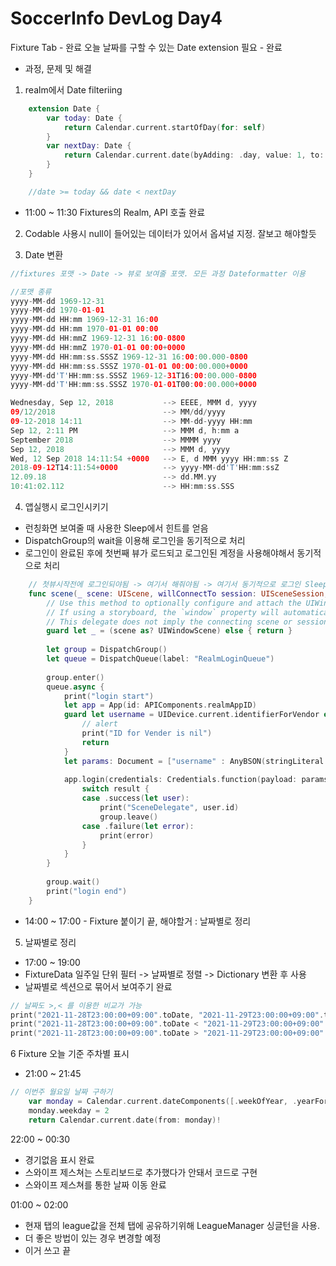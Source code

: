 # SoccerInfo DevLog Day4

Fixture Tab - 완료
오늘 날짜를 구할 수 있는 Date extension 필요 - 완료

- 과정, 문제 및 해결
1. realm에서 Date filteriing


```swift
    extension Date {
        var today: Date {
            return Calendar.current.startOfDay(for: self)
        }
        var nextDay: Date {
            return Calendar.current.date(byAdding: .day, value: 1, to: self)!
        }
    }

    //date >= today && date < nextDay
```

- 11:00 ~ 11:30 Fixtures의 Realm, API 호출 완료

2. Codable 사용시 null이 들어있는 데이터가 있어서 옵셔널 지정. 잘보고 해야할듯

3. Date 변환

```swift
//fixtures 포맷 -> Date -> 뷰로 보여줄 포맷. 모든 과정 Dateformatter 이용

//포맷 종류
yyyy-MM-dd 1969-12-31
yyyy-MM-dd 1970-01-01
yyyy-MM-dd HH:mm 1969-12-31 16:00
yyyy-MM-dd HH:mm 1970-01-01 00:00
yyyy-MM-dd HH:mmZ 1969-12-31 16:00-0800
yyyy-MM-dd HH:mmZ 1970-01-01 00:00+0000
yyyy-MM-dd HH:mm:ss.SSSZ 1969-12-31 16:00:00.000-0800
yyyy-MM-dd HH:mm:ss.SSSZ 1970-01-01 00:00:00.000+0000
yyyy-MM-dd'T'HH:mm:ss.SSSZ 1969-12-31T16:00:00.000-0800
yyyy-MM-dd'T'HH:mm:ss.SSSZ 1970-01-01T00:00:00.000+0000

Wednesday, Sep 12, 2018           --> EEEE, MMM d, yyyy
09/12/2018                        --> MM/dd/yyyy
09-12-2018 14:11                  --> MM-dd-yyyy HH:mm
Sep 12, 2:11 PM                   --> MMM d, h:mm a
September 2018                    --> MMMM yyyy
Sep 12, 2018                      --> MMM d, yyyy
Wed, 12 Sep 2018 14:11:54 +0000   --> E, d MMM yyyy HH:mm:ss Z
2018-09-12T14:11:54+0000          --> yyyy-MM-dd'T'HH:mm:ssZ
12.09.18                          --> dd.MM.yy
10:41:02.112                      --> HH:mm:ss.SSS

```

4. 앱실행시 로그인시키기

- 런칭화면 보여줄 때 사용한 Sleep에서 힌트를 얻음
- DispatchGroup의 wait을 이용해 로그인을 동기적으로 처리
- 로그인이 완료된 후에 첫번째 뷰가 로드되고 로그인된 계정을 사용해야해서 동기적으로 처리
```swift
    // 첫뷰시작전에 로그인되야됨 -> 여기서 해줘야됨 -> 여기서 동기적으로 로그인 Sleep(3) -> 뷰넘어가고 -> 로그인된 유저를 사용
    func scene(_ scene: UIScene, willConnectTo session: UISceneSession, options connectionOptions: UIScene.ConnectionOptions) {
        // Use this method to optionally configure and attach the UIWindow `window` to the provided UIWindowScene `scene`.
        // If using a storyboard, the `window` property will automatically be initialized and attached to the scene.
        // This delegate does not imply the connecting scene or session are new (see `application:configurationForConnectingSceneSession` instead).
        guard let _ = (scene as? UIWindowScene) else { return }
        
        let group = DispatchGroup()
        let queue = DispatchQueue(label: "RealmLoginQueue")
        
        group.enter()
        queue.async {
            print("login start")
            let app = App(id: APIComponents.realmAppID)
            guard let username = UIDevice.current.identifierForVendor else {
                // alert
                print("ID for Vender is nil")
                return
            }
            let params: Document = ["username" : AnyBSON(stringLiteral: username.uuidString)]
            
            app.login(credentials: Credentials.function(payload: params)) { result in
                switch result {
                case .success(let user):
                    print("SceneDelegate", user.id)
                    group.leave()
                case .failure(let error):
                    print(error)
                }
            }
        }
        
        group.wait()
        print("login end")
    }
```


- 14:00 ~ 17:00 - Fixture 붙이기 끝, 해야할거 : 날짜별로 정리



5. 날짜별로 정리 

- 17:00 ~ 19:00  
- FixtureData 일주일 단위 필터 -> 날짜별로 정렬 -> Dictionary 변환 후 사용
- 날짜별로 섹션으로 묶어서 보여주기 완료

```swift
// 날짜도 >,< 를 이용한 비교가 가능
print("2021-11-28T23:00:00+09:00".toDate, "2021-11-29T23:00:00+09:00".toDate)
print("2021-11-28T23:00:00+09:00".toDate < "2021-11-29T23:00:00+09:00".toDate) // true
print("2021-11-28T23:00:00+09:00".toDate > "2021-11-29T23:00:00+09:00".toDate) // false
```

6 Fixture 오늘 기준 주차별 표시
- 21:00 ~ 21:45  

```swift
// 이번주 월요일 날짜 구하기
    var monday = Calendar.current.dateComponents([.weekOfYear, .yearForWeekOfYear], from: self)
    monday.weekday = 2
    return Calendar.current.date(from: monday)!
```

22:00 ~ 00:30

- 경기없음 표시 완료  
- 스와이프 제스쳐는 스토리보드로 추가했다가 안돼서 코드로 구현
- 스와이프 제스쳐를 통한 날짜 이동 완료

01:00 ~ 02:00
- 현재 탭의 league값을 전체 탭에 공유하기위해 LeagueManager 싱글턴을 사용.
- 더 좋은 방법이 있는 경우 변경할 예정
- 이거 쓰고 끝
